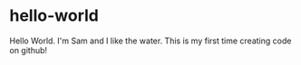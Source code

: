 # hello-world

Hello World. I'm Sam and I like the water. This is my first time creating code on github!
